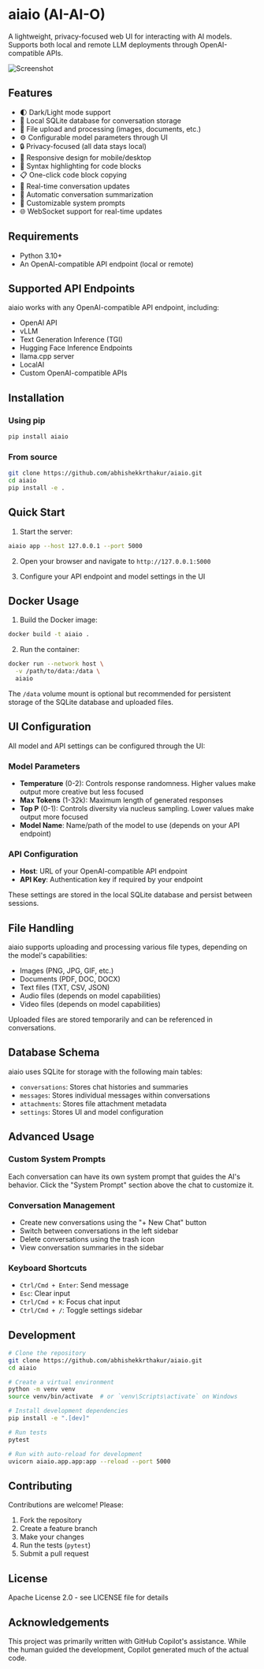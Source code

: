 # aiaio (AI-AI-O)

A lightweight, privacy-focused web UI for interacting with AI models. Supports both local and remote LLM deployments through OpenAI-compatible APIs.

![Screenshot](https://github.com/abhishekkrthakur/aiaio/blob/main/ui.png?raw=true)

## Features

- 🌓 Dark/Light mode support
- 💾 Local SQLite database for conversation storage
- 📁 File upload and processing (images, documents, etc.)
- ⚙️ Configurable model parameters through UI
- 🔒 Privacy-focused (all data stays local)
- 📱 Responsive design for mobile/desktop
- 🎨 Syntax highlighting for code blocks
- 📋 One-click code block copying
- 🔄 Real-time conversation updates
- 📝 Automatic conversation summarization
- 🎯 Customizable system prompts
- 🌐 WebSocket support for real-time updates

## Requirements

- Python 3.10+
- An OpenAI-compatible API endpoint (local or remote)

## Supported API Endpoints

aiaio works with any OpenAI-compatible API endpoint, including:

- OpenAI API
- vLLM
- Text Generation Inference (TGI)
- Hugging Face Inference Endpoints
- llama.cpp server
- LocalAI
- Custom OpenAI-compatible APIs

## Installation

### Using pip

```bash
pip install aiaio
```

### From source

```bash
git clone https://github.com/abhishekkrthakur/aiaio.git
cd aiaio
pip install -e .
```

## Quick Start

1. Start the server:
```bash
aiaio app --host 127.0.0.1 --port 5000
```

2. Open your browser and navigate to `http://127.0.0.1:5000`

3. Configure your API endpoint and model settings in the UI

## Docker Usage

1. Build the Docker image:
```bash
docker build -t aiaio .
```

2. Run the container:
```bash
docker run --network host \
  -v /path/to/data:/data \
  aiaio
```

The `/data` volume mount is optional but recommended for persistent storage of the SQLite database and uploaded files.

## UI Configuration

All model and API settings can be configured through the UI:

### Model Parameters
- **Temperature** (0-2): Controls response randomness. Higher values make output more creative but less focused
- **Max Tokens** (1-32k): Maximum length of generated responses
- **Top P** (0-1): Controls diversity via nucleus sampling. Lower values make output more focused
- **Model Name**: Name/path of the model to use (depends on your API endpoint)

### API Configuration
- **Host**: URL of your OpenAI-compatible API endpoint
- **API Key**: Authentication key if required by your endpoint

These settings are stored in the local SQLite database and persist between sessions.

## File Handling

aiaio supports uploading and processing various file types, depending on the model's capabilities:

- Images (PNG, JPG, GIF, etc.)
- Documents (PDF, DOC, DOCX)
- Text files (TXT, CSV, JSON)
- Audio files (depends on model capabilities)
- Video files (depends on model capabilities)

Uploaded files are stored temporarily and can be referenced in conversations.

## Database Schema

aiaio uses SQLite for storage with the following main tables:

- `conversations`: Stores chat histories and summaries
- `messages`: Stores individual messages within conversations
- `attachments`: Stores file attachment metadata
- `settings`: Stores UI and model configuration

## Advanced Usage

### Custom System Prompts

Each conversation can have its own system prompt that guides the AI's behavior. Click the "System Prompt" section above the chat to customize it.

### Conversation Management

- Create new conversations using the "+ New Chat" button
- Switch between conversations in the left sidebar
- Delete conversations using the trash icon
- View conversation summaries in the sidebar

### Keyboard Shortcuts

- `Ctrl/Cmd + Enter`: Send message
- `Esc`: Clear input
- `Ctrl/Cmd + K`: Focus chat input
- `Ctrl/Cmd + /`: Toggle settings sidebar

## Development

```bash
# Clone the repository
git clone https://github.com/abhishekkrthakur/aiaio.git
cd aiaio

# Create a virtual environment
python -m venv venv
source venv/bin/activate  # or `venv\Scripts\activate` on Windows

# Install development dependencies
pip install -e ".[dev]"

# Run tests
pytest

# Run with auto-reload for development
uvicorn aiaio.app.app:app --reload --port 5000
```

## Contributing

Contributions are welcome! Please:

1. Fork the repository
2. Create a feature branch
3. Make your changes
4. Run the tests (`pytest`)
5. Submit a pull request

## License

Apache License 2.0 - see LICENSE file for details

## Acknowledgements

This project was primarily written with GitHub Copilot's assistance. While the human guided the development, Copilot generated much of the actual code.